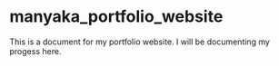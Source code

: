 # manyaka_portfolio_website

This is a document for  my portfolio website. I will be documenting my progess here.
